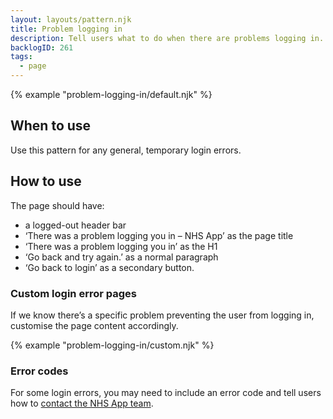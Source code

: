 ```yaml
---
layout: layouts/pattern.njk
title: Problem logging in
description: Tell users what to do when there are problems logging in. 
backlogID: 261
tags:
  - page
---
```


{% example "problem-logging-in/default.njk" %}

## When to use

Use this pattern for any general, temporary login errors.

## How to use

The page should have:

- a logged-out header bar
- ‘There was a problem logging you in – NHS App’ as the page title
- ‘There was a problem logging you in’ as the H1
- ‘Go back and try again.’ as a normal paragraph
- ‘Go back to login’ as a secondary button.

### Custom login error pages

If we know there’s a specific problem preventing the user from logging in, customise the page content accordingly.

{% example "problem-logging-in/custom.njk" %}

### Error codes

For some login errors, you may need to include an error code and tell users how to [contact the NHS App team](/patterns/contact-nhs-app-team/).
